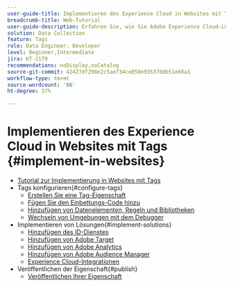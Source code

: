 ```yaml
---
user-guide-title: Implementieren des Experience Cloud in Websites mit Tags
breadcrumb-title: Web-Tutorial
user-guide-description: Erfahren Sie, wie Sie Adobe Experience Cloud-Lösungen auf einer Website mit Tags implementieren.
solution: Data Collection
feature: Tags
role: Data Engineer, Developer
level: Beginner,Intermediate
jira: KT-2179
recommendations: noDisplay,noCatalog
source-git-commit: 42427df298e2c5ae734ce050e935378db51e66a1
workflow-type: tm+mt
source-wordcount: '86'
ht-degree: 37%

---
```



# Implementieren des Experience Cloud in Websites mit Tags {#implement-in-websites}

+ [Tutorial zur Implementierung in Websites mit Tags](overview.md)
+ Tags konfigurieren{#configure-tags}
   + [Erstellen Sie eine Tag-Eigenschaft](create-a-property.md)
   + [Fügen Sie den Einbettungs-Code hinzu](add-embed-code.md)
   + [Hinzufügen von Datenelementen, Regeln und Bibliotheken](add-data-elements-rules.md)
   + [Wechseln von Umgebungen mit dem Debugger](switch-environments.md)
+ Implementieren von Lösungen{#implement-solutions}
   + [Hinzufügen des ID-Dienstes](id-service.md)
   + [Hinzufügen von Adobe Target](target.md)
   + [Hinzufügen von Adobe Analytics](analytics.md)
   + [Hinzufügen von Adobe Audience Manager](audience-manager.md)
   + [Experience Cloud-Integrationen](integrations.md)
+ Veröffentlichen der Eigenschaft{#publish}
   + [Veröffentlichen Ihrer Eigenschaft](publish.md)
